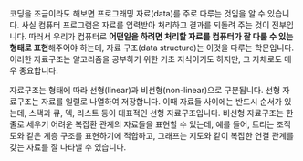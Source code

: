 코딩을 조금이라도 해보면 프로그래밍 자료(data)를 주로 다루는 것임을 알 수 있습니다. 사실 컴퓨터 프로그램은 자료를 입력받아 처리하고 결과를 되돌려 주는 것이 전부입니다. 따러서 우리가 컴퓨터로 **어떤일을 하려면 처리할 자료를 컴퓨터가 잘 다룰 수 있는 형태로 표현**해주어야 하는데, 자료 구조(data structure)는 이것을 다루는 학문입니다. 이러한 자료구조는 알고리즘을 공부하기 위한 기초 지식이기도 하지만, 그 자체로도 매우 중요합니다.

자료구조는 형태에 따라 선형(linear)과 비선형(non-linear)으로 구분됩니다. 선형 자료구조는 자료를 일렬로 나열하여 저장합니다. 이때 자료들 사이에는 반드시 순서가 있는데, 스택과 큐, 덱, 리스트 등이 대표적인 선형 자료구조입니다. 비선형 자료구조는 한줄로 세우기 어려운 복잡환 관계의 자료들을 표현할 수 있는데, 예를 들어, 트리는 조직도와 같은 계층 구조를 표현하기에 적합하고, 그래프는 지도와 같이 복잡한 연결 관계를 갖는 자료를 잘 나타낼 수 있습니다.
